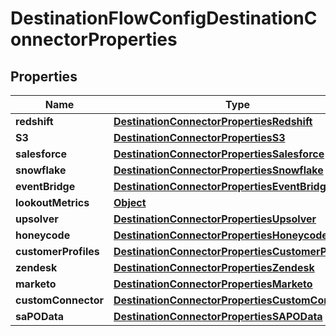 

# DestinationFlowConfigDestinationConnectorProperties


## Properties

| Name | Type | Description | Notes |
|------------ | ------------- | ------------- | -------------|
|**redshift** | [**DestinationConnectorPropertiesRedshift**](DestinationConnectorPropertiesRedshift.md) |  |  [optional] |
|**S3** | [**DestinationConnectorPropertiesS3**](DestinationConnectorPropertiesS3.md) |  |  [optional] |
|**salesforce** | [**DestinationConnectorPropertiesSalesforce**](DestinationConnectorPropertiesSalesforce.md) |  |  [optional] |
|**snowflake** | [**DestinationConnectorPropertiesSnowflake**](DestinationConnectorPropertiesSnowflake.md) |  |  [optional] |
|**eventBridge** | [**DestinationConnectorPropertiesEventBridge**](DestinationConnectorPropertiesEventBridge.md) |  |  [optional] |
|**lookoutMetrics** | [**Object**](Object.md) |  |  [optional] |
|**upsolver** | [**DestinationConnectorPropertiesUpsolver**](DestinationConnectorPropertiesUpsolver.md) |  |  [optional] |
|**honeycode** | [**DestinationConnectorPropertiesHoneycode**](DestinationConnectorPropertiesHoneycode.md) |  |  [optional] |
|**customerProfiles** | [**DestinationConnectorPropertiesCustomerProfiles**](DestinationConnectorPropertiesCustomerProfiles.md) |  |  [optional] |
|**zendesk** | [**DestinationConnectorPropertiesZendesk**](DestinationConnectorPropertiesZendesk.md) |  |  [optional] |
|**marketo** | [**DestinationConnectorPropertiesMarketo**](DestinationConnectorPropertiesMarketo.md) |  |  [optional] |
|**customConnector** | [**DestinationConnectorPropertiesCustomConnector**](DestinationConnectorPropertiesCustomConnector.md) |  |  [optional] |
|**saPOData** | [**DestinationConnectorPropertiesSAPOData**](DestinationConnectorPropertiesSAPOData.md) |  |  [optional] |



